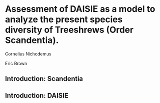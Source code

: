 # Assessment of DAISIE as a model to analyze the present species diversity of Treeshrews (Order Scandentia).
Cornelius Nichodemus

Eric Brown

## Introduction: Scandentia


## Introduction: DAISIE
